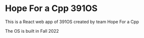 # Hope For a Cpp 391OS

This is a React web app of 391OS created by team Hope For a Cpp

The OS is built in Fall 2022